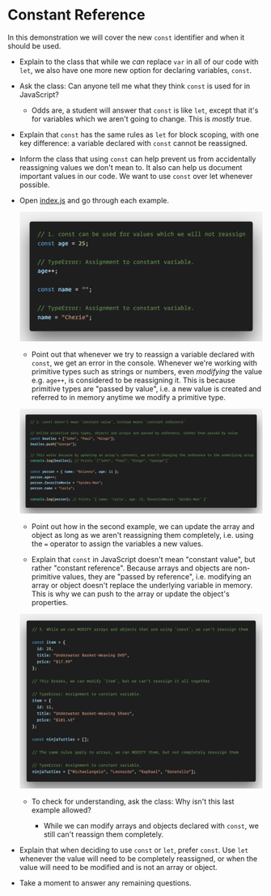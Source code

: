 # Constant Reference

In this demonstration we will cover the new `const` identifier and when it should be used.

* Explain to the class that while we _can_ replace `var` in all of our code with `let`, we also have one more new option for declaring variables, `const`.

* Ask the class: Can anyone tell me what they think `const` is used for in JavaScript?

  * Odds are, a student will answer that `const` is like `let`, except that it's for variables which we aren't going to change. This is _mostly_ true.

* Explain that `const` has the same rules as `let` for block scoping, with one key difference: a variable declared with `const` cannot be reassigned.

* Inform the class that using `const` can help prevent us from accidentally reassigning values we don't mean to. It also can help us document important values in our code. We want to use `const` over let whenever possible.

* Open [index.js](index.js) and go through each example.

  ![Const Reassign](Images/11-Const-Reassign.png)

  * Point out that whenever we try to reassign a variable declared with `const`, we get an error in the console. Whenever we're working with primitive types such as strings or numbers, even _modifying_ the value e.g. `age++`, is considered to be reassigning it. This is because primitive types are "passed by value", i.e. a new value is created and referred to in memory anytime we modify a primitive type.

  ![Const Modify](Images/12-Const-Modify.png)

  * Point out how in the second example, we can update the array and object as long as we aren't reassigning them completely, i.e. using the `=` operator to assign the variables a new values.

  * Explain that `const` in JavaScript doesn't mean "constant value", but rather "constant reference". Because arrays and objects are non-primitive values, they are "passed by reference", i.e. modifying an array or object doesn't replace the underlying variable in memory. This is why we can push to the array or update the object's properties.

  ![Const Reassign](Images/13-Const-Reassign.png)

  * To check for understanding, ask the class: Why isn't this last example allowed?

    * While we can modify arrays and objects declared with `const`, we still can't reassign them completely.

* Explain that when deciding to use `const` or `let`, prefer `const`. Use `let` whenever the value will need to be completely reassigned, or when the value will need to be modified and is not an array or object.

* Take a moment to answer any remaining questions.